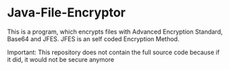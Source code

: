 # Java-File-Encryptor
This is a program, which encrypts files with Advanced Encryption Standard, Base64 and JFES. JFES is an self coded Encryption Method.

Important: This repository does not contain the full source code because if it did, it would not be secure anymore
